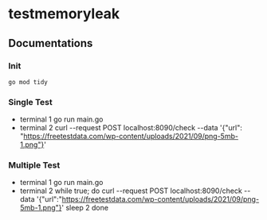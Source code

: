 # testmemoryleak
## Documentations
### Init
    go mod tidy

### Single Test
- terminal 1
		go run main.go
- terminal 2
		curl --request POST localhost:8090/check --data '{"url": "https://freetestdata.com/wp-content/uploads/2021/09/png-5mb-1.png"}'

### Multiple Test
- terminal 1
		    go run main.go
- terminal 2
        while true; do 
            curl --request POST localhost:8090/check --data '{"url":"https://freetestdata.com/wp-content/uploads/2021/09/png-5mb-1.png"}'
        sleep 2
        done
